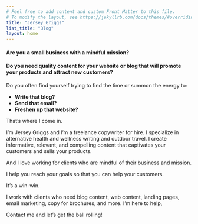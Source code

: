```yaml
---
# Feel free to add content and custom Front Matter to this file.
# To modify the layout, see https://jekyllrb.com/docs/themes/#overriding-theme-defaults
title: "Jersey Griggs"
list_title: "Blog"
layout: home
---
```

#### Are you a small business with a mindful mission?

#### Do you need quality content for your website or blog that will promote your products and attract new customers?

Do you often find yourself trying to find the time or summon the energy to:

- **Write that blog?**
- **Send that email?**
- **Freshen up that website?**

That’s where I come in.

I’m Jersey Griggs and I’m a freelance copywriter for hire. I specialize in alternative health and wellness writing and outdoor travel. I create informative, relevant, and compelling content that captivates your customers and sells your products.

And I love working for clients who are mindful of their business and mission.

I help you reach your goals so that you can help your customers.

It’s a win-win.

I work with clients who need blog content, web content, landing pages, email marketing, copy for brochures, and more. I’m here to help,

Contact me and let’s get the ball rolling!
